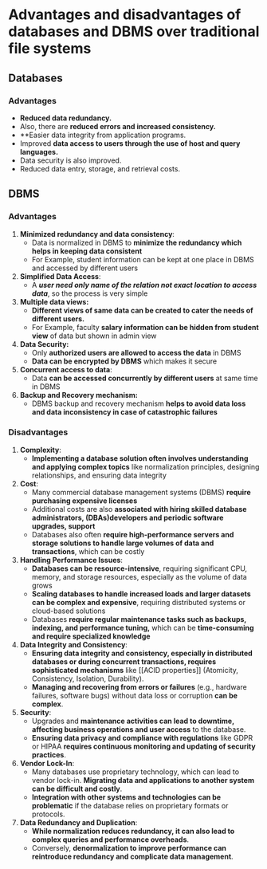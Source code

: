 # Advantages and disadvantages of databases and DBMS over traditional file systems
## Databases
### **Advantages**
-   **Reduced data redundancy.**
-   Also, there are **reduced errors and increased consistency.**
-   **Easier data integrity from application programs.
-   Improved **data access to users through the use of host and query languages.**
-   Data security is also improved.
-   Reduced data entry, storage, and retrieval costs.

## DBMS
### Advantages
1. **Minimized redundancy and data consistency**: 
	- Data is normalized in DBMS to **minimize the redundancy which helps in keeping data consistent** 
	- For Example, student information can be kept at one place in DBMS and accessed by different users
2. **Simplified Data Access**: 
	- A ***user need only name of the relation not exact location to access data***, so the process is very simple
3. **Multiple data views:** 
	- **Different views of same data can be created to cater the needs of different users.** 
	- For Example, faculty **salary information can be hidden from student view** of data but shown in admin view 
4. **Data Security:**
	- Only **authorized users are allowed to access the data** in DBMS
	- **Data can be encrypted by DBMS** which makes it secure
5. **Concurrent access to data**: 
	- Data **can be accessed concurrently by different users** at same time in DBMS
6. **Backup and Recovery mechanism:**
	- DBMS backup and recovery mechanism **helps to avoid data loss and data inconsistency in case of catastrophic failures**

### **Disadvantages**
1. **Complexity**:
	- **Implementing a database solution often involves understanding and applying complex topics** like normalization principles, designing relationships, and ensuring data integrity
2. **Cost**:
	- Many commercial database management systems (DBMS) **require purchasing expensive licenses**
	- Additional costs are also **associated with hiring skilled database administrators, (DBAs)developers and periodic software upgrades, support**
	- Databases also often **require high-performance servers and storage solutions to handle large volumes of data and transactions**, which can be costly
3. **Handling Performance Issues**:
	- **Databases can be resource-intensive**, requiring significant CPU, memory, and storage resources, especially as the volume of data grows
	- **Scaling databases to handle increased loads and larger datasets can be complex and expensive**, requiring distributed systems or cloud-based solutions
	- Databases **require regular maintenance tasks such as backups, indexing, and performance tuning,** which can be **time-consuming and require specialized knowledge**
4. **Data Integrity and Consistency**:
	- **Ensuring data integrity and consistency, especially in distributed databases or during concurrent transactions, requires sophisticated mechanisms** like [[ACID properties]] (Atomicity, Consistency, Isolation, Durability).
	- **Managing and recovering from errors or failures** (e.g., hardware failures, software bugs) without data loss or corruption **can be complex**.
5. **Security**:
	- Upgrades and **maintenance activities can lead to downtime, affecting business operations and user access** to the database.
	- **Ensuring data privacy and compliance with regulations** like GDPR or HIPAA **requires continuous monitoring and updating of security practices**.
6. **Vendor Lock-In**:
	- Many databases use proprietary technology, which can lead to vendor lock-in. **Migrating data and applications to another system can be difficult and costly**.
	- **Integration with other systems and technologies can be problematic** if the database relies on proprietary formats or protocols.
7. **Data Redundancy and Duplication**:
	- **While normalization reduces redundancy, it can also lead to complex queries and performance overheads**. 
	- Conversely, **denormalization to improve performance can reintroduce redundancy and complicate data management**.

